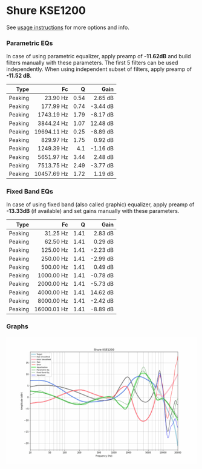 # Shure KSE1200
See [usage instructions](https://github.com/jaakkopasanen/AutoEq#usage) for more options and info.

### Parametric EQs
In case of using parametric equalizer, apply preamp of **-11.62dB** and build filters manually
with these parameters. The first 5 filters can be used independently.
When using independent subset of filters, apply preamp of **-11.52 dB**.

| Type    | Fc          |    Q | Gain     |
|--------:|------------:|-----:|---------:|
| Peaking | 23.90 Hz    | 0.54 | 2.65 dB  |
| Peaking | 177.99 Hz   | 0.74 | -3.44 dB |
| Peaking | 1743.19 Hz  | 1.79 | -8.17 dB |
| Peaking | 3844.24 Hz  | 1.07 | 12.48 dB |
| Peaking | 19694.11 Hz | 0.25 | -8.89 dB |
| Peaking | 829.97 Hz   | 1.75 | 0.92 dB  |
| Peaking | 1249.39 Hz  | 4.1  | -1.16 dB |
| Peaking | 5651.97 Hz  | 3.44 | 2.48 dB  |
| Peaking | 7513.75 Hz  | 2.49 | -3.77 dB |
| Peaking | 10457.69 Hz | 1.72 | 1.19 dB  |

### Fixed Band EQs
In case of using fixed band (also called graphic) equalizer, apply preamp of **-13.33dB**
(if available) and set gains manually with these parameters.

| Type    | Fc          |    Q | Gain     |
|--------:|------------:|-----:|---------:|
| Peaking | 31.25 Hz    | 1.41 | 2.83 dB  |
| Peaking | 62.50 Hz    | 1.41 | 0.29 dB  |
| Peaking | 125.00 Hz   | 1.41 | -2.23 dB |
| Peaking | 250.00 Hz   | 1.41 | -2.99 dB |
| Peaking | 500.00 Hz   | 1.41 | 0.49 dB  |
| Peaking | 1000.00 Hz  | 1.41 | -0.78 dB |
| Peaking | 2000.00 Hz  | 1.41 | -5.73 dB |
| Peaking | 4000.00 Hz  | 1.41 | 14.62 dB |
| Peaking | 8000.00 Hz  | 1.41 | -2.42 dB |
| Peaking | 16000.01 Hz | 1.41 | -8.89 dB |

### Graphs
![](./Shure%20KSE1200.png)